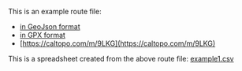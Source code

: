 This is an example route file: 
* [in GeoJson format](https://www.yellowleaf.org/route-wizard/public/example1.json)
* [in GPX format](https://www.yellowleaf.org/route-wizard/public/example1.gpx)
* [https://caltopo.com/m/9LKG](https://caltopo.com/m/9LKG)

This is a spreadsheet created from the above route file: [example1.csv](https://www.yellowleaf.org/route-wizard/public/example1.csv)
